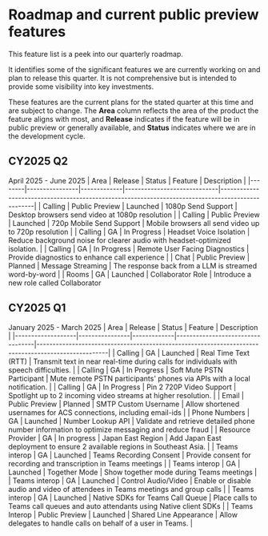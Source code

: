 # Roadmap and current public preview features

This feature list is a peek into our quarterly roadmap. <!--, and clones [our GitHub project](https://github.com/Azure/Communication/projects/1) --> 

It identifies some of the significant features we are currently working on and plan to release this quarter. <!--a rough timeframe for when you can expect to see them.--> It is not comprehensive but is intended to provide some visibility into key investments.

These features are the current plans for the stated quarter at this time and are subject to change. The **Area** column reflects the area of the product the feature aligns with most, and **Release**  indicates if the feature will be in public preview or generally available, and **Status** indicates where we are in the development cycle. <!-- Links are provided to Azure DevOps (ADO) tracking that is used internally by Microsoft.-->

## CY2025 Q2

April 2025 - June 2025
| Area   | Release        | Status      | Feature                     | Description                                                                                       |
|--------|----------------|-------------|-----------------------------|--------------------------------------------------------------------------------------------------|
| Calling | Public Preview | Launched    | 1080p Send Support          | Desktop browsers send video at 1080p resolution                                                |
| Calling | Public Preview | Launched    | 720p Mobile Send Support    | Mobile browsers all send video up to 720p resolution                                                 |
| Calling | GA             | In Progress | Headset Voice Isolation     | Reduce background noise for clearer audio with headset-optimized isolation.                          |
| Calling | GA             | In Progress | Remote User Facing Diagnostics | Provide diagnostics to enhance call experience                                                      |
| Chat    | Public Preview | Planned     | Message Streaming           | The response back from a LLM is streamed word-by-word                                                |
| Rooms   | GA             | Launched    | Collaborator Role           | Introduce a new role called Collaborator

## CY2025 Q1

January 2025 - March 2025
| Area              | Release        | Status      | Feature                          | Description                                                                                        |
|-------------------|----------------|-------------|----------------------------------|----------------------------------------------------------------------------------------------------|
| Calling           | GA             | Launched    | Real Time Text (RTT)             | Transmit text in near real-time during calls for individuals with speech difficulties.             |
| Calling           | GA             | In Progress | Soft Mute PSTN Participant       | Mute remote PSTN participants' phones via APIs with a local notification.                          |
| Calling           | GA             | In Progress | Pin 2 720P Video Support         | Spotlight up to 2 incoming video streams at higher resolution.                                     |
| Email             | Public Preview | Planned     | SMTP Custom Username             | Allow shortened usernames for ACS connections, including email-ids                                 |
| Phone Numbers     | GA             | Launched    | Number Lookup API                | Validate and retrieve detailed phone number information to optimize messaging and reduce fraud     |
| Resource Provider | GA             | In progress | Japan East Region                | Add Japan East deployment to ensure 2 available regions in Southeast Asia.                         |
| Teams interop     | GA             | Launched    | Teams Recording Consent          | Provide consent for recording and transcription in Teams meetings                                  |
| Teams interop     | GA             | Launched    | Together Mode                    | Show together mode during Teams meetings                                                           |
| Teams interop     | GA             | Launched    | Control Audio/Video              | Enable or disable audio and video of attendees in Teams meetings and group calls                   |
| Teams interop     | GA             | Launched    | Native SDKs for Teams Call Queue | Place calls to Teams call queues and auto attendants using Native client SDKs                      |
| Teams Interop     | Public Preview | Launched    | Shared Line Appearance           | Allow delegates to handle calls on behalf of a user in Teams.                                      |
